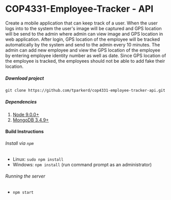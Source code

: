 # COP4331-Employee-Tracker - API
Create a mobile application that can keep track of a user. When the user logs into to the system the user's image will be captured and GPS location will be send to the admin where admin can view image and GPS location in web application. After login, GPS location of the employee will be tracked automatically by the system and send to the admin every 10 minutes. The admin can add new employee and view the GPS location of the employee by entering employee identity number as well as date. Since GPS location of the employee is tracked, the employees should not be able to add fake their location.

##### Download project
`git clone https://github.com/tparkerd/cop4331-employee-tracker-api.git`

##### Dependencies
1. [Node 9.0.0+](https://nodejs.org/en/)
2. [MongoDB 3.4.9+](https://docs.mongodb.com/master/installation/)

#### Build Instructions

###### Install via `npm`
- Linux: `sudo npm install`
- Windows: `npm install` (run command prompt as an administrator)

###### Running the server
- `npm start`

